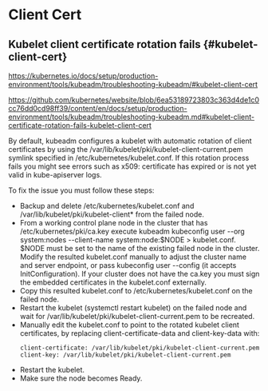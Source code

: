 # Client Cert

## Kubelet client certificate rotation fails {#kubelet-client-cert}
https://kubernetes.io/docs/setup/production-environment/tools/kubeadm/troubleshooting-kubeadm/#kubelet-client-cert

https://github.com/kubernetes/website/blob/6ea53189723803c363d4de1c0cc76dd0cd98ff39/content/en/docs/setup/production-environment/tools/kubeadm/troubleshooting-kubeadm.md#kubelet-client-certificate-rotation-fails-kubelet-client-cert

By default, kubeadm configures a kubelet with automatic rotation of client certificates by using 
the /var/lib/kubelet/pki/kubelet-client-current.pem symlink specified in /etc/kubernetes/kubelet.conf. 
If this rotation process fails you might see errors such as x509: certificate has expired or is not yet valid in kube-apiserver logs. 

To fix the issue you must follow these steps:
- Backup and delete /etc/kubernetes/kubelet.conf and /var/lib/kubelet/pki/kubelet-client* from the failed node.
- From a working control plane node in the cluster that has /etc/kubernetes/pki/ca.key
  execute kubeadm kubeconfig user --org system:nodes --client-name system:node:$NODE > kubelet.conf. 
  $NODE must be set to the name of the existing failed node in the cluster. 
  Modify the resulted kubelet.conf manually to adjust the cluster name and server endpoint, or pass kubeconfig user --config (it accepts InitConfiguration). 
  If your cluster does not have the ca.key you must sign the embedded certificates in the kubelet.conf externally.
- Copy this resulted kubelet.conf to /etc/kubernetes/kubelet.conf on the failed node.
- Restart the kubelet (systemctl restart kubelet) on the failed node and wait for /var/lib/kubelet/pki/kubelet-client-current.pem to be recreated.
- Manually edit the kubelet.conf to point to the rotated kubelet client certificates, by replacing client-certificate-data and client-key-data with:
  ```
  client-certificate: /var/lib/kubelet/pki/kubelet-client-current.pem
  client-key: /var/lib/kubelet/pki/kubelet-client-current.pem
  ```
- Restart the kubelet.
- Make sure the node becomes Ready.
